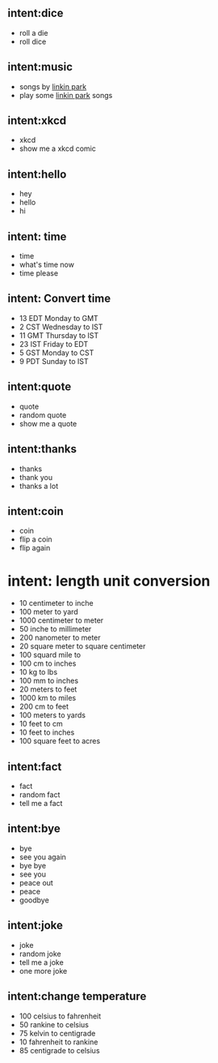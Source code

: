 ## intent:dice
- roll a die
- roll dice

## intent:music
- songs by [linkin park](song)
- play some [linkin park](song) songs

## intent:xkcd
- xkcd
- show me a xkcd comic

## intent:hello
- hey
- hello
- hi

## intent: time
- time
- what's time now
- time please

## intent: Convert time
- 13 EDT Monday to GMT
- 2 CST  Wednesday to IST
- 11 GMT Thursday to IST
- 23 IST Friday to EDT
- 5 GST Monday to CST
- 9 PDT Sunday to IST


## intent:quote
- quote
- random quote
- show me a quote

## intent:thanks
- thanks
- thank you
- thanks a lot

## intent:coin
- coin
- flip a coin
- flip again

# intent: length unit conversion

- 10 centimeter to inche
- 100 meter to yard
- 1000 centimeter to meter
- 50  inche to millimeter
- 200 nanometer to meter
- 20 square meter to square centimeter
- 100 squard mile to
- 100 cm to inches
- 10 kg to lbs
- 100 mm to inches
- 20 meters to feet
- 1000 km to miles
- 200 cm to feet
- 100 meters to yards
- 10 feet to cm
- 10 feet to inches
- 100 square feet to acres

## intent:fact
- fact
- random fact
- tell me a fact

## intent:bye
- bye
- see you again
- bye bye
- see you
- peace out
- peace
- goodbye

## intent:joke
- joke
- random joke
- tell me a joke
- one more joke

## intent:change temperature
- 100 celsius to fahrenheit
- 50 rankine to celsius
- 75 kelvin to centigrade
- 10 fahrenheit to rankine
- 85 centigrade to celsius


